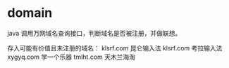 # domain
java
调用万网域名查询接口，判断域名是否被注册，并做联想。

存入可能有价值且未注册的域名：
klsrf.com  昆仑输入法
klsrf.com  考拉输入法
xygyq.com  学一个乐器
tmlht.com  天木兰海淘
